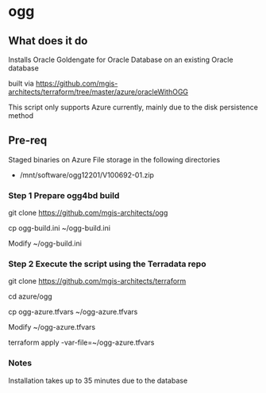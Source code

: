 # ogg

## What does it do
Installs Oracle Goldengate for Oracle Database on an existing Oracle database 

built via https://github.com/mgis-architects/terraform/tree/master/azure/oracleWithOGG

This script only supports Azure currently, mainly due to the disk persistence method

## Pre-req
Staged binaries on Azure File storage in the following directories

* /mnt/software/ogg12201/V100692-01.zip

### Step 1 Prepare ogg4bd build

git clone https://github.com/mgis-architects/ogg

cp ogg-build.ini ~/ogg-build.ini

Modify ~/ogg-build.ini

### Step 2 Execute the script using the Terradata repo 

git clone https://github.com/mgis-architects/terraform

cd azure/ogg

cp ogg-azure.tfvars ~/ogg-azure.tfvars

Modify ~/ogg-azure.tfvars

terraform apply -var-file=~/ogg-azure.tfvars

### Notes
Installation takes up to 35 minutes due to the database
